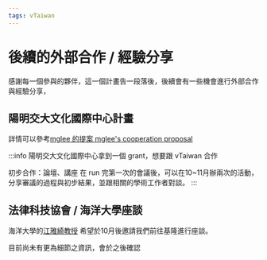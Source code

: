 ```yaml
---
tags: vTaiwan 
---
```

# 後續的外部合作 / 經驗分享

感謝每一個參與的夥伴，這一個計畫告一段落後，後續會有一些機會進行外部合作與經驗分享，

## 陽明交大文化國際中心計畫

詳情可以參考[mglee 的提案 mglee's cooperation proposal](/DKA159fASSyO0yFvJCWu_Q)

:::info
陽明交大文化國際中心拿到一個 grant，想要跟 vTaiwan 合作

初步合作：論壇、講座
在 run 完第一次的會議後，可以在10~11月辦兩次的活動，分享審議的過程與初步結果，並跟相關的學術工作者對談。
:::

## 法律科技協會 / 海洋大學座談

海洋大學的[江雅綺教授](https://gpop.ntou.edu.tw/p/404-1070-76113.php?Lang=zh-tw) 希望於10月後邀請我們前往基隆進行座談。

目前尚未有更為細節之資訊，會於之後確認




